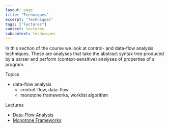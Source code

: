 ```yaml
---
layout: page
title: "Techniques"
excerpt: "Techniques"
tags: ["lectures"]
context: lectures
subcontext: techniques
---
```


In this section of the course we look at control- and data-flow analysis techniques. These are analyses that take the abstract syntax tree produced by a parser and perform (context-sensitive) analyses of properties of a program.

Topics

  - data-flow analysis
    - control-flow, data-flow
    - monotone frameworks, worklist algorithm

Lectures

- [Data-Flow Analysis](dataflow-analysis)
- [Monotone Frameworks](monotone-frameworks)
